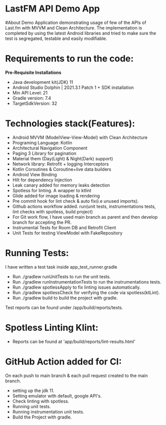 # LastFM API Demo App

#About
Demo Application demonstrating usage of few of the APIs of Last.fm with MVVM and Clean Architecture. The implementation is completed by using the latest Android libraries and 
tried to make sure the test is segregated, testable and easily modifiable.


# Requirements to run the code:

**Pre-Requisite Installations**

- Java development kit(JDK) 11
- Android Studio Dolphin | 2021.3.1 Patch 1 + SDK installation
- Min API Level: 21
- Gradle version: 7.4
- TargetSdkVersion: 32

# Technologies stack(Features):

- Android MVVM (ModelView-View-Model) with Clean Architecture
- Programing Language: Kotlin
- Architectural Navigation Component
- Paging 3 Library for pagination
- Material them (Day(Light) & Night(Dark) support)
- Network library: Retrofit + logging Interceptors
- Kotlin Coroutines & Coroutine+live data builders
- Android View Binding
- Hilt for dependency Injection
- Leak canary added for memory leaks detection
- Spotless for linting. A wrapper to ktlint
- Glide added for image loading & rendering
- Pre commit hook for lint check & auto fix(i.e unused imports).
- Github actions workflow added. run(unit tests, instrumentations tests, lint checks with spotless, build project)
- For Git work flow, I have used main branch as parent and then develop branch for accepting the PR.
- Instrumental Tests for Room DB and Retrofit Client
- Unit Tests for testing ViewModel with FakeRepository


# Running Tests:

I have written a test task inside app_test_runner.gradle

- Run ./gradlew runUnitTests to run the unit tests.
- Run ./gradlew runInstrumentationTests to run the instrumentations tests.
- Run ./gradlew spotlessApply to fix linting issues automatically.
- Run ./gradlew spotlessCheck for verifying the code via spotless(ktLint).
- Run ./gradlew build to build the project with gradle.

Test reports can be found under /app/build/reports/tests.

# Spotless Linting Klint:

- Reports can be found at 'app/build/reports/lint-results.html'


# GitHub Action added for CI:

On each push to main branch & each pull request created to the main branch.

- setting up the jdk 11.
- Setting emulator with default, google API's.
- Check linting with spotless.
- Running unit tests.
- Running instrumentation unit tests.
- Build the Project with gradle.
 
   
